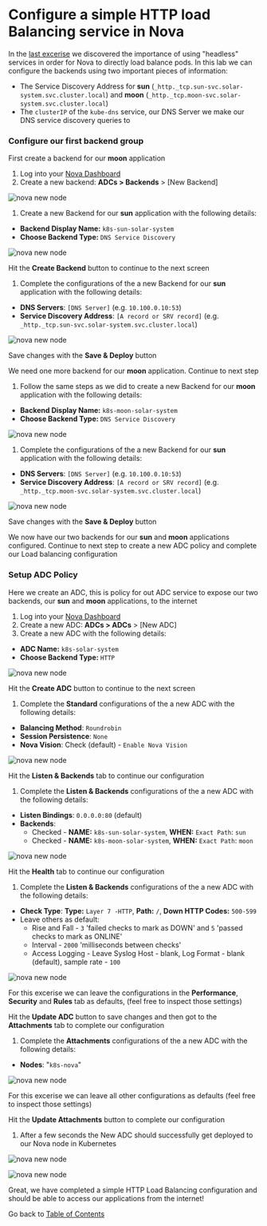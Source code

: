 
# Configure a simple HTTP load Balancing service in Nova 

In the [last excerise](service-discovery-normal-vs-headless-services.md) we
discovered the importance of using "headless" services in order for Nova to
directly load balance pods. In this lab we can configure the backends using two
important pieces of information: 

 * The Service Discovery Address for **sun**
   (`_http._tcp.sun-svc.solar-system.svc.cluster.local`) and **moon**
   (`_http._tcp.moon-svc.solar-system.svc.cluster.local`)
 * The `clusterIP` of the `kube-dns` service, our DNS Server we make our DNS
   service discovery queries to

### Configure our first backend group

First create a backend for our **moon** application

1. Log into your [Nova Dashboard](https://nova.snapt.net/)
1. Create a new backend: **ADCs > Backends** > [New Backend]

  ![nova new node](media/image5.png)

1. Create a new Backend for our **sun** application with the following details:
  * **Backend Display Name:**  `k8s-sun-solar-system`
  * **Choose Backend Type:** `DNS Service Discovery`

  ![nova new node](media/image7.png)

  Hit the **Create Backend** button to continue to the next screen

1. Complete the configurations of the a new Backend for our **sun** application with the following details:
  * **DNS Servers**:  `[DNS Server]` (e.g. `10.100.0.10:53`)
  * **Service Discovery Address**: `[A record or SRV record]` (e.g. `_http._tcp.sun-svc.solar-system.svc.cluster.local`)

  ![nova new node](media/image8.png)

  Save changes with the **Save & Deploy** button

  We need one more backend for our **moon** application. Continue to next step

1. Follow the same steps as we did to create a new Backend for our **moon** application with the following details:
  * **Backend Display Name:**  `k8s-moon-solar-system`
  * **Choose Backend Type:** `DNS Service Discovery`

  ![nova new node](media/image6.png)

1. Complete the configurations of the a new Backend for our **sun** application with the following details:
  * **DNS Servers**:  `[DNS Server]` (e.g. `10.100.0.10:53`)
  * **Service Discovery Address**: `[A record or SRV record]` (e.g. `_http._tcp.moon-svc.solar-system.svc.cluster.local`)

  ![nova new node](media/image19.png)

  Save changes with the **Save & Deploy** button

We now have our two backends for our **sun** and **moon** applications
configured. Continue to next step to create a new ADC policy and complete our
Load balancing configuration

### Setup ADC Policy

Here we create an ADC, this is policy for out ADC service to expose our two
backends, our **sun** and **moon** applications, to the internet

1. Log into your [Nova Dashboard](https://nova.snapt.net/)
1. Create a new ADC: **ADCs > ADCs** > [New ADC]
1. Create a new ADC with the following details:
  * **ADC Name:**  `k8s-solar-system`
  * **Choose Backend Type:** `HTTP`

  ![nova new node](media/image9.png)

  Hit the **Create ADC** button to continue to the next screen

1. Complete the **Standard** configurations of the a new ADC with the following details:
  * **Balancing Method**:  `Roundrobin`
  * **Session Persistence**: `None`
  * **Nova Vision**: Check (default) - `Enable Nova Vision`

  ![nova new node](media/image10.png)

  Hit the **Listen & Backends** tab to continue our configuration

1. Complete the **Listen & Backends** configurations of the a new ADC with the following details:
  * **Listen Bindings**:  `0.0.0.0:80` (default)
  * **Backends**: 
    * Checked - **NAME:** `k8s-sun-solar-system`, **WHEN:** `Exact Path`: `sun` 
    * Checked - **NAME:** `k8s-moon-solar-system`, **WHEN:** `Exact Path`: `moon` 

  ![nova new node](media/image11.png)

  Hit the **Health** tab to continue our configuration

1. Complete the **Listen & Backends** configurations of the a new ADC with the following details:
  * **Check Type**: **Type:** `Layer 7 -HTTP`, **Path:** `/`, **Down HTTP Codes:** `500-599`
  * Leave others as default: 
    * Rise and Fall - `3` 'failed checks to mark as DOWN' and `5` 'passed checks to mark as ONLINE'
    * Interval - `2000` 'milliseconds between checks'
    * Access Logging - Leave Syslog Host - blank, Log Format - blank (default), sample rate - `100`

  ![nova new node](media/image12.png)

  For this excerise we can leave the configurations in the **Performance**, **Security** and **Rules** tab as defaults,
  (feel free to inspect those settings)

  Hit the **Update ADC** button to save changes and then got to the
  **Attachments** tab to complete our configuration

1. Complete the **Attachments** configurations of the a new ADC with the following details:
  * **Nodes**: "`k8s-nova`" 

  ![nova new node](media/image13.png)

  For this excerise we can leave all other configurations as defaults (feel free to inspect those settings)

  Hit the **Update Attachments** button to complete our configuration

1. After a few seconds the New ADC should successfully get deployed to our Nova node in Kubernetes

  ![nova new node](media/image14.png)

  ![nova new node](media/image12.png)

Great, we have completed a simple HTTP Load Balancing configuration and should
be able to access our applications from the internet!

Go back to [Table of Contents](../../README.md)